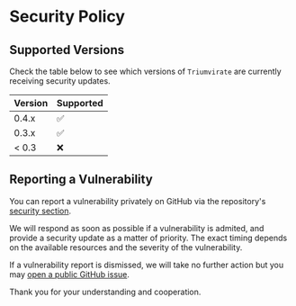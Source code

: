 # Security Policy

## Supported Versions

Check the table below to see which versions of `Triumvirate` are currently
receiving security updates.

| Version | Supported          |
| ------- | ------------------ |
| 0.4.x   | :white_check_mark: |
| 0.3.x   | :white_check_mark: |
| < 0.3   | :x:                |

## Reporting a Vulnerability

You can report a vulnerability privately on GitHub via the repository's
[security section](https://github.com/MikeSWang/Triumvirate/security).

We will respond as soon as possible if a vulnerability is admited, and
provide a security update as a matter of priority. The exact timing depends
on the available resources and the severity of the vulnerability.

If a vulnerability report is dismissed, we will take no further action
but you may [open a public GitHub issue](https://github.com/MikeSWang/Triumvirate/issues/new/choose).

Thank you for your understanding and cooperation.
